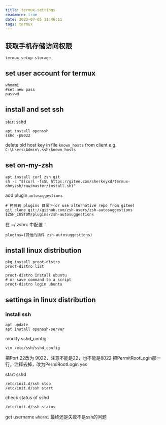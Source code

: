 ```yaml
---
title: termux-settings
readmore: true
date: 2022-07-05 11:46:11
tags: termux
---
```

## 获取手机存储访问权限
```
termux-setup-storage
```
## set user account for termux 
```
whoami
#set new pass
passwd
```
## install and set ssh
start sshd
```
apt install openssh
sshd -p8022
```
delete old host key in file `known_hosts` from client
e.g. `C:\Users\Admin\.ssh\known_hosts`

## set on-my-zsh
```
apt install curl zsh git
sh -c "$(curl -fsSL https://gitee.com/sherkeyxd/termux-ohmyzsh/raw/master/install.sh)"
```
add plugin `autosuggestions`
```
# 拷贝到 plugins 目录下(or use alternative repo from gitee)
git clone git://github.com/zsh-users/zsh-autosuggestions $ZSH_CUSTOM/plugins/zsh-autosuggestions
```
在 ~/.zshrc 中配置：
```
plugins=(其他的插件 zsh-autosuggestions)
```

## install linux distribution
```
pkg install proot-distro
proot-distro list

proot-distro install ubuntu
# or save command to a script
proot-distro login ubuntu
```

## settings in linux distribution
### install ssh
```
apt update
apt install openssh-server
```
modify sshd_config
```
vim /etc/ssh/sshd_config
```
把Port 22改为 9022，注意不能是22，也不能是8022
把PermitRootLogin那一行，注释去掉，改为PermiRootLogin yes

start sshd
```
/etc/init.d/ssh stop
/etc/init.d/ssh start
```
check status of sshd
```
/etc/init.d/ssh status
```
get username `whoami`
最终还是失败不是ssh的问题
